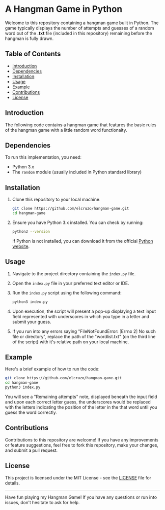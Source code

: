 # A Hangman Game in Python

Welcome to this repository containing a hangman game built in Python. The game typically displays the number of attempts and guesses of a random word out of the <b>.txt</b> file (included in this repository) remaining before the hangman is fully drawn.

## Table of Contents

- [Introduction](#introduction)
- [Dependencies](#dependencies)
- [Installation](#installation)
- [Usage](#usage)
- [Example](#example)
- [Contributions](#contributions)
- [License](#license)

## Introduction

The following code contains a hangman game that features the basic rules of the hangman game with a little random word functionaity.

## Dependencies

To run this implementation, you need:

- Python 3.x
- The `random` module (usually included in Python standard library)

## Installation

1. Clone this repository to your local machine:

   ```bash
   git clone https://github.com/elcruzo/hangman-game.git
   cd hangman-game
   ```

2. Ensure you have Python 3.x installed. You can check by running:

   ```bash
   python3 --version
   ```

   If Python is not installed, you can download it from the official [Python website](https://www.python.org/downloads/).

## Usage

1. Navigate to the project directory containing the `index.py` file.

2. Open the `index.py` file in your preferred text editor or IDE.

3. Run the `index.py` script using the following command:

   ```bash
   python3 index.py
   ```

6. Upon execution, the script will present a pop-up displaying a text input field represented with underscores in which you type in a letter and submit your guess.

7. If you run into any errors saying "FileNotFoundError: [Errno 2] No such file or directory", replace the path of the "wordlist.txt" (on the third line of the script) with it's relative path on your local machine.

## Example

Here's a brief example of how to run the code:

```bash
git clone https://github.com/elcruzo/hangman-game.git
cd hangman-game
python3 index.py
```

You will see a "Remaining attempts" note, displayed beneath the input field and upon each correct letter guess, the underscores would be replaced with the letters indicating the position of the letter in the that word until you guess the word correctly.

## Contributions

Contributions to this repository are welcome! If you have any improvements or feature suggestions, feel free to fork this repository, make your changes, and submit a pull request.

## License

This project is licensed under the MIT License - see the [LICENSE](LICENSE) file for details.

---

Have fun playing my Hangman Game! If you have any questions or run into issues, don't hesitate to ask for help.

